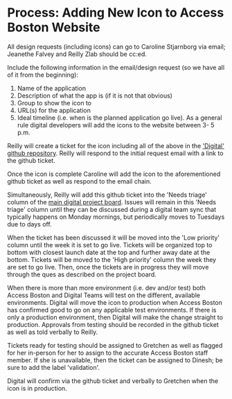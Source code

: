 # Process: Adding New Icon to Access Boston Website

All design requests \(including icons\) can go to Caroline Stjarnborg via email; Jeanethe Falvey and Reilly Zlab should be cc:ed. 

Include the following information in the email/design request \(so we have all of it from the beginning\): 

1. Name of the application
2. Description of what the app is \(if it is not that obvious\)
3. Group to show the icon to 
4. URL\(s\) for the application
5. Ideal timeline \(i.e. when is the planned application go live\). As a general rule digital developers will add the icons to the website between 3- 5 p.m. 

Reilly will create a ticket for the icon including all of the above in the ['Digital' github repository](https://github.com/CityOfBoston/digital/issues). Reilly will respond to the initial request email with a link to the github ticket.

Once the icon is complete Caroline will add the icon to the aforementioned github ticket as well as respond to the email chain.

Simultaneously, Reilly will add this github ticket into the 'Needs triage' column of the [main digital project board](https://github.com/orgs/CityOfBoston/projects/23). Issues will remain in this 'Needs triage' column until they can be discussed during a digital team sync that typically happens on Monday mornings, but periodically moves to Tuesdays due to days off.

When the ticket has been discussed it will be moved into the 'Low priority' column until the week it is set to go live. Tickets will be organized top to bottom with closest launch date at the top and further away date at the bottom. Tickets will be moved to the 'High priority' column the week they are set to go live. Then, once the tickets are in progress they will move through the ques as described on the project board. 

When there is more than more environment \(i.e. dev and/or test\) both Access Boston and Digital Teams will test on the different, available environments. Digital will move the icon to production when Access Boston has confirmed good to go on any applicable test environments. If there is only a production environment, then Digital will make the change straight to production. Approvals from testing should be recorded in the github ticket as well as told verbally to Reilly.

Tickets ready for testing should be assigned to Gretchen as well as flagged for her in-person for her to assign to the accurate Access Boston staff member. If she is unavailable, then the ticket can be assigned to Dinesh; be sure to add the label 'validation'.

Digital will confirm via the github ticket and verbally to Gretchen when the icon is in production.

